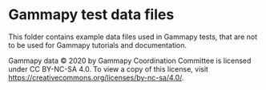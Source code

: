 # Gammapy test data files

This folder contains example data files used in Gammapy tests,
that are not to be used for Gammapy tutorials and documentation.

Gammapy data © 2020 by Gammapy Coordination Committee is licensed under CC BY-NC-SA 4.0. 
To view a copy of this license, visit https://creativecommons.org/licenses/by-nc-sa/4.0/.